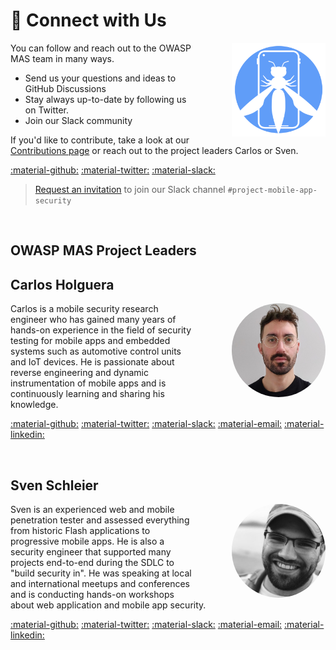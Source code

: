 # &#128172; Connect with Us

<img src="../assets/logo_circle.png" width="150px" style="margin-left: 4em; margin-top: 0em;" align="right">

You can follow and reach out to the OWASP MAS team in many ways.

- Send us your questions and ideas to GitHub Discussions
- Stay always up-to-date by following us on Twitter.
- Join our Slack community

If you'd like to contribute, take a look at our [Contributions page](contributing/1_How_Can_You_Contribute.md) or reach out to the project leaders Carlos or Sven.

[:material-github:](https://github.com/OWASP/owasp-mastg/discussions)
[:material-twitter:](https://twitter.com/OWASP_MAS)
[:material-slack:](https://owasp.slack.com/archives/C1M6ZVC6S)

> [Request an invitation](https://owasp.slack.com/join/shared_invite/zt-g398htpy-AZ40HOM1WUOZguJKbblqkw#) to join our Slack channel `#project-mobile-app-security`

<br>

## OWASP MAS Project Leaders

## Carlos Holguera

<img src="../assets/carlos.jpg" width="150px" style="border-radius: 50%; margin-left: 4em;" align="right">

Carlos is a mobile security research engineer who has gained many years of hands-on experience in the field of security testing for mobile apps and embedded systems such as automotive control units and IoT devices. He is passionate about reverse engineering and dynamic instrumentation of mobile apps and is continuously learning and sharing his knowledge.

[:material-github:](https://github.com/cpholguera)
[:material-twitter:](https://twitter.com/grepharder)
[:material-slack:](https://owasp.slack.com/team/U5LRFEGR5)
[:material-email:](mailto:Carlos.Holguera@owasp.org)
[:material-linkedin:](https://linkedin.com/in/carlos-holguera)

<br>

## Sven Schleier

<img src="../assets/sven.jpg" width="150px" style="border-radius: 50%; margin-left: 4em;" align="right">

Sven is an experienced web and mobile penetration tester and assessed everything from historic Flash applications to progressive mobile apps. He is also a security engineer that supported many projects end-to-end during the SDLC to "build security in". He was speaking at local and international meetups and conferences and is conducting hands-on workshops about web application and mobile app security.

[:material-github:](https://github.com/sushi2k)
[:material-twitter:](https://twitter.com/bsd_daemon)
[:material-slack:](https://owasp.slack.com/team/U1M6X5WCU)
[:material-email:](mailto:Sven.Schleier@owasp.org)
[:material-linkedin:](https://linkedin.com/in/sven-schleier)
